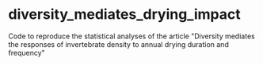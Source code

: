 # diversity_mediates_drying_impact
Code to reproduce the statistical analyses of the article "Diversity mediates the responses of invertebrate density to annual drying duration and frequency"
